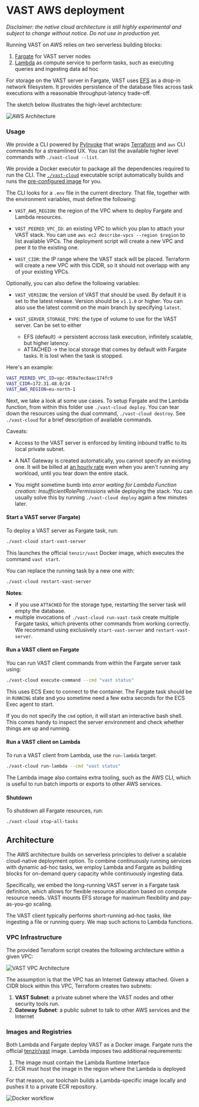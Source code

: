 # VAST AWS deployment

*Disclaimer: the native cloud architecture is still highly experimental and
subject to change without notice. Do not use in production yet.*

Running VAST on AWS relies on two serverless building blocks:

1. [Fargate](https://aws.amazon.com/fargate/) for VAST server nodes
2. [Lambda](https://aws.amazon.com/lambda/) as compute service to perform tasks,
   such as executing queries and ingesting data ad hoc

For storage on the VAST server in Fargate, VAST uses
[EFS](https://aws.amazon.com/efs/) as a drop-in network filesystem. It provides
persistence of the database files across task executions with a reasonable
throughput-latency trade-off.

The sketch below illustrates the high-level architecture:

![AWS
Architecture](https://user-images.githubusercontent.com/53797/157068659-41d7c9fe-8403-40d0-9cdd-dae66f0bf62e.png)

### Usage

We provide a CLI powered by [PyInvoke](cli.py) that wraps
[Terraform](https://www.terraform.io/) and `aws` CLI commands for a streamlined
UX. You can list the available higher level commands with `./vast-cloud --list`.

We provide a Docker executor to package all the dependencies required to run the
CLI. The [`./vast-cloud`](vast-cloud) executable script automatically builds and
runs the [pre-configured image](docker/cli.Dockerfile) for you.

The CLI looks for a `.env` file in the current directory. That file, together
with the environment variables, must define the following:

- `VAST_AWS_REGION`: the region of the VPC where to deploy Fargate and Lambda
  resources.

- `VAST_PEERED_VPC_ID`: an existing VPC to which you plan to attach your VAST stack.
  You can use `aws ec2 describe-vpcs --region $region` to list available VPCs.
  The deployment script will create a new VPC and peer it to the existing one.

- `VAST_CIDR`: the IP range where the VAST stack will be placed. Terraform will
  create a new VPC with this CIDR, so it should not overlapp with any of your
  existing VPCs.

Optionally, you can also define the following variables:

- `VAST_VERSION`: the version of VAST that should be used. By default it is set
  to the latest release. Version should be `v1.1.0` or higher. You can also use
  the latest commit on the main branch by specifying `latest`.

- `VAST_SERVER_STORAGE_TYPE`: the type of volume to use for the VAST server. Can
  be set to either
  - EFS (default) -> persistent accross task execution, infinitely scalable, but
    higher latency.
  - ATTACHED -> the local storage that comes by default with Fargate tasks. It
    is lost when the task is stopped.

Here's an example:

```bash
VAST_PEERED_VPC_ID=vpc-059a7ec8aac174fc9
VAST_CIDR=172.31.48.0/24
VAST_AWS_REGION=eu-north-1
```

Next, we take a look at some use cases. To setup Fargate and the Lambda
function, from within this folder use `./vast-cloud deploy`. You can tear down
the resources using the dual command, `./vast-cloud destroy`. See `./vast-cloud`
for a brief description of available commands.

Caveats:

- Access to the VAST server is enforced by limiting inbound traffic to its local
  private subnet.

- A NAT Gateway is created automatically, you cannot specify an existing one. It
  will be billed at [an hourly rate](https://aws.amazon.com/vpc/pricing/) even
  when you aren't running any workload, until you tear down the entire stack.

- You might sometime bumb into _error waiting for Lambda Function creation:
  InsufficientRolePermissions_ while deploying the stack. You can usually solve
  this by running `./vast-cloud deploy` again a few minutes later.


#### Start a VAST server (Fargate)

To deploy a VAST server as Fargate task, run:

```bash
./vast-cloud start-vast-server
```

This launches the official `tenzir/vast` Docker image, which executes the
command `vast start`.

You can replace the running task by a new one with:
```bash
./vast-cloud restart-vast-server
```

**Notes**: 
- if you use `ATTACHED` for the storage type, restarting the server task will
  empty the database.
- multiple invocations of `./vast-cloud run-vast-task` create multiple Fargate
  tasks, which prevents other commands from working correctly. We recommand
  using exclusively `start-vast-server` and `restart-vast-server`.

#### Run a VAST client on Fargate

You can run VAST client commands from within the Fargate server task using:

```bash
./vast-cloud execute-command --cmd "vast status"
```

This uses ECS Exec to connect to the container. The Fargate task should be in
`RUNNING` state and you sometime need a few extra seconds for the ECS Exec agent
to start.

If you do not specify the `cmd` option, it will start an interactive bash shell.
This comes handy to inspect the server environment and check whether things are
up and running.

#### Run a VAST client on Lambda

To run a VAST client from Lambda, use the `run-lambda` target:

```bash
./vast-cloud run-lambda --cmd "vast status"
```

The Lambda image also contains extra tooling, such as the AWS CLI, which is
useful to run batch imports or exports to other AWS services.


#### Shutdown

To shutdown all Fargate resources, run:

```bash
./vast-cloud stop-all-tasks
```

## Architecture

The AWS architecture builds on serverless principles to deliver a scalable
cloud-native deployment option. To combine continuously running services with
dynamic ad-hoc tasks, we employ Lambda and Fargate as building blocks for
on-demand query capacity while continuously ingesting data.

Specifically, we embed the long-running VAST server in a Fargate task
definition, which allows for flexible resource allocation based on compute
resource needs. VAST mounts EFS storage for maximum flexibility and
pay-as-you-go scaling.

The VAST client typically performs short-running ad-hoc tasks, like ingesting a
file or running query. We map such actions to Lambda functions.

### VPC Infrastructure

The provided Terraform script creates the following architecture within a given
VPC:

![VAST VPC
Architecture](https://user-images.githubusercontent.com/53797/157026500-8845d8bc-59cf-4de2-881e-e82fbd84da26.png)

The assumption is that the VPC has an Internet Gateway attached. Given a CIDR
block within this VPC, Terraform creates two subnets:

1. **VAST Subnet**: a private subnet where the VAST nodes and other security
   tools run.
2. **Gateway Subnet**: a public subnet to talk to other AWS services and the
   Internet

### Images and Registries

Both Lambda and Fargate deploy VAST as a Docker image. Fargate runs the official
[tenzir/vast](https://hub.docker.com/r/tenzir/vast) image. Lambda imposes two
additional requirements:

1. The image must contain the Lambda Runtime Interface
2. ECR must host the image in the region where the Lambda is deployed

For that reason, our toolchain builds a Lambda-specific image locally and pushes
it to a private ECR repository.

![Docker
workflow](https://user-images.githubusercontent.com/53797/157065561-82cf8bc6-b314-4439-b66f-c8e3a93e431b.png)
